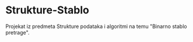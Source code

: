 # Strukture-Stablo
Projekat iz predmeta Strukture podataka i algoritmi na temu "Binarno stablo pretrage".

